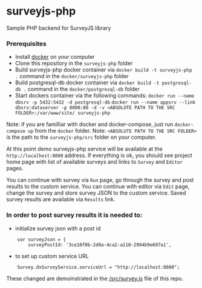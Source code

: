# surveyjs-php
Sample PHP backend for SurveyJS library


### Prerequisites
- Install [docker](https://www.docker.com/) on your computer
- Clone this repository in the `surveyjs-php` folder
- Build surveyjs-php docker container via `docker build -t surveyjs-php .` command in the `docker/surveyjs-php` folder
- Build postgresql-db docker container via `docker build -t postgresql-db .` command in the `docker/postgresql-db` folder
- Start dockers container via the following commands:
`docker run --name dbsrv -p 5432:5432 -d postgresql-db`
`docker run --name appsrv --link dbsrv:dataserver -p 8000:80 -d -v <ABSOLUTE PATH TO THE SRC FOLDER>:/var/www/site/ surveyjs-php`

Note: if you are familliar with docker and docker-compose, just run `docker-compose up` from the `docker` folder.
Note: `<ABSOLUTE PATH TO THE SRC FOLDER>` is the path to the `surveyjs-php/src` folder on your computer.

At this point demo surveyjs-php service will be available at the `http://localhost:8000` address.
If everything is ok, you should see project home page with list of available surveys and links to `Survey` and `Editor` pages.

You can continue with survey via `Run` page, go through the survey and post results to the custom service.
You can continue with editor via `Edit` page, change the survey and store survey JSON to the custom service.
Saved survey results are available via `Results` link.


### In order to post survey results it is needed to:
- initialize survey json with a post id
```
    var surveyJson = {
        surveyPostId: '3ce10f8b-2d8a-4ca2-a110-2994b9e697a1',
```
- to set up custom service URL
```
    Survey.dxSurveyService.serviceUrl = "http://localhost:8000";
```
These changed are demoinstrated in the [/src/survey.js](https://github.com/surveyjs/surveyjs-php/blob/master/src/survey.js) file of this repo.
